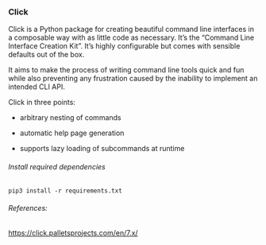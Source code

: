 ### Click
Click is a Python package for creating beautiful command line interfaces in a composable way with as little code as necessary. It’s the “Command Line Interface Creation Kit”. It’s highly configurable but comes with sensible defaults out of the box.

It aims to make the process of writing command line tools quick and fun while also preventing any frustration caused by the inability to implement an intended CLI API.

Click in three points:

- arbitrary nesting of commands

- automatic help page generation

- supports lazy loading of subcommands at runtime

###### Install required dependencies

```
pip3 install -r requirements.txt
```

###### References:
https://click.palletsprojects.com/en/7.x/
